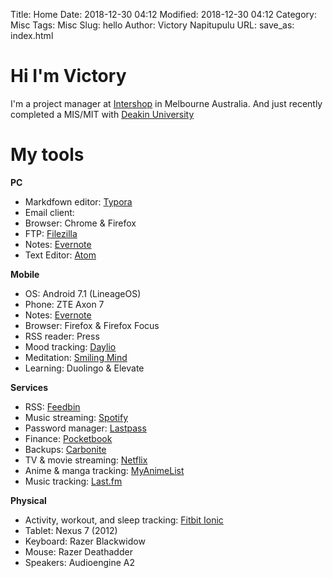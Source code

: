 Title: Home
Date: 2018-12-30 04:12
Modified: 2018-12-30 04:12
Category: Misc
Tags: Misc
Slug: hello
Author: Victory Napitupulu
URL:
save_as: index.html

# Hi I'm Victory #

I'm a project manager at [Intershop](//intershop.com) in Melbourne Australia. And just recently completed a MIS/MIT with [Deakin University](//deakin.edu.au)

# My tools #
**PC**
 - Markdfown editor: [Typora](//typora.io)
 - Email client:
 - Browser: Chrome & Firefox
 - FTP: [Filezilla](//filezilla-project.org)
 - Notes: [Evernote](//evernote.com)
 - Text Editor: [Atom](//atom.io)

**Mobile**
 - OS: Android 7.1 (LineageOS)
 - Phone: ZTE Axon 7
 - Notes: [Evernote](//evernote.com)
 - Browser: Firefox & Firefox Focus
 - RSS reader: Press
 - Mood tracking: [Daylio](//daylio.webflow.io)
 - Meditation: [Smiling Mind](//smilingmind.com.au)
 - Learning: Duolingo & Elevate

**Services**
 - RSS: [Feedbin](//feedbin.com)
 - Music streaming: [Spotify](//spotify.com)
 - Password manager: [Lastpass](//lastpass.com)
 - Finance: [Pocketbook](//getpocketbook.com)
 - Backups: [Carbonite](//carbonite.com)
 - TV & movie streaming: [Netflix](//netflix.com)
 - Anime & manga tracking: [MyAnimeList](//myanimelist.net)
 - Music tracking: [Last.fm](//last.fm)

 **Physical**
  - Activity, workout, and sleep tracking: [Fitbit Ionic](//fitbit.com/au/ionic)
  - Tablet: Nexus 7 (2012)
  - Keyboard: Razer Blackwidow
  - Mouse: Razer Deathadder
  - Speakers: Audioengine A2
